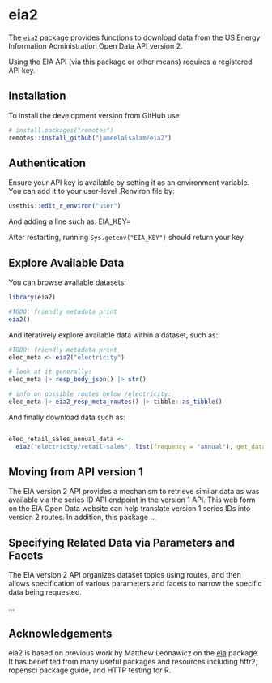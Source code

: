 # eia2

The `eia2` package provides functions to download data from the US Energy Information Administration Open Data API version 2.

Using the EIA API (via this package or other means) requires a registered API key.


## Installation

To install the development version from GitHub use

``` r
# install.packages("remotes")
remotes::install_github("jameelalsalam/eia2")
```

## Authentication

Ensure your API key is available by setting it as an environment variable. You can add it to your user-level .Renviron file by:

``` r
usethis::edit_r_environ("user")
```

And adding a line such as:
EIA_KEY=<YOUR-KEY-HERE>

After restarting, running `Sys.getenv("EIA_KEY")` should return your key.


## Explore Available Data

You can browse available datasets:

``` r
library(eia2)

#TODO: friendly metadata print
eia2()
```

And iteratively explore available data within a dataset, such as:

``` r
#TODO: friendly metadata print
elec_meta <- eia2("electricity")

# look at it generally:
elec_meta |> resp_body_json() |> str()

# info on possible routes below /electricity:
elec_meta |> eia2_resp_meta_routes() |> tibble::as_tibble()
```

And finally download data such as:

``` r

elec_retail_sales_annual_data <-
  eia2("electricity/retail-sales", list(frequency = "annual"), get_data = TRUE)

```

## Moving from API version 1

The EIA version 2 API provides a mechanism to retrieve similar data as was available via the series ID API endpoint in the version 1 API. This web form on the EIA Open Data website can help translate version 1 series IDs into version 2 routes. In addition, this package ...


## Specifying Related Data via Parameters and Facets

The EIA version 2 API organizes dataset topics using routes, and then allows specification of various parameters and facets to narrow the specific data being requested.

...


## Acknowledgements

eia2 is based on previous work by Matthew Leonawicz on the [eia](https://github.com/ropensci/eia) package. It has benefited from many useful packages and resources including httr2, ropensci package guide, and HTTP testing for R.
